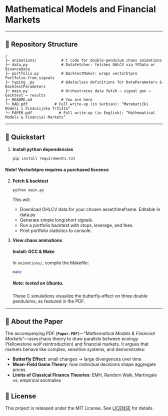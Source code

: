 # Mathematical Models and Financial Markets
---

## 📂 Repository Structure

```
/
├─ animations/           # C code for double‑pendulum chaos animations
├─ data.py               # DataFetcher: fetches OHLCV via YFData or BinanceData
├─ portfolio.py          # BacktestMaker: wraps vectorbtpro Portfolio.from_signals
├─ typing_.py            # @dataclass definitions for DataParameters & BacktestParameters
├─ main.py               # Orchestrates data fetch → signal gen → backtest → results
├─ README.md             # You are here
└─ RAD.pdf            # Full write‑up (in Serbian): “Matematički Modeli i Finansijska Tržišta”
└─ PAPER.pdf            # Full write‑up (in English): “Mathematical Models & Financial Markets”
```

---

## 🚀 Quickstart

1. **Install python dependencies**  
   ```bash
   pip install requirements.txt
   ```
#### Note! Vectorbtpro requires a purchased liscence
2. **Fetch & backtest**  
   ```bash
   python main.py
   ```
   This will:
   - Download OHLCV data for your chosen asset/timeframe. Editable in data.py
   - Generate simple long/short signals.
   - Run a portfolio backtest with stops, leverage, and fees.
   - Print portfolio statistics to console.

3. **View chaos animations**
   #### Install: GCC & Make
   In `animations/`, compile the Makefile:
   ```bash
   make
   ```
   ##### Note: tested on Ubuntu.
   These C simulations visualize the butterfly‑effect on three double pendulums, as featured in the PDF.
---

## 📄 About the Paper

The accompanying PDF (**`Paper.PDF`**)—*“Mathematical Models & Financial Markets”*—uses chaos theory to draw parallels between ecology (Yellowstone wolf reintroduction) and financial markets. It argues that markets behave like complex, sensitive systems, and demonstrates:

- **Butterfly Effect**: small changes → large divergences over time  
- **Mean‑Field Game Theory**: how individual decisions shape aggregate prices  
- **Limits of Classical Finance Theories**: EMH, Random Walk, Martingale vs. empirical anomalies  


## 📜 License

This project is released under the MIT License. See [LICENSE](LICENSE) for details.
